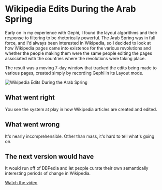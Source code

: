 # Wikipedia Edits During the Arab Spring

Early on in my experience with Gephi, I found the layout algorithms and their response to filtering to be rhetorically powerful. The Arab Spring was in full force, and I'd always been interested in Wikipedia, so I decided to look at how Wikipedia pages came into existence for the various revolutions and whether the people making them were the same people editing the pages associated with the countries where the revolutions were taking place.

The result was a moving 7-day window that tracked the edits being made to various pages, created simply by recording Gephi in its Layout mode.

![Wikipedia Edits During the Arab Spring](images/full/wikipedia.png)

## What went right

You see the system at play in how Wikipedia articles are created and edited.

## What went wrong

It's nearly incomprehensible. Other than mass, it's hard to tell what's going on.

## The next version would have

It would run off of DBPedia and let people curate their own semantically interesting periods of change in Wikipedia.

[Watch the video](https://www.youtube.com/watch?v=z3Wo22jl4Ac)